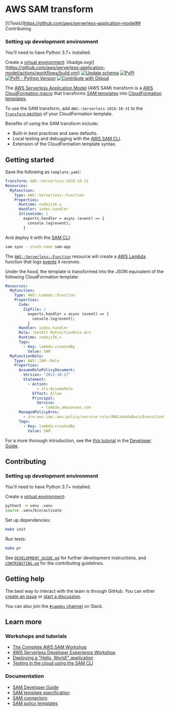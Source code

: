 # AWS SAM transform

[![Tests](https://github.com/aws/serverless-application-model## Contributing

### Setting up development environment

You'll need to have Python 3.7+ installed.

Create a [virtual environment](https://docs.python.org/3/library/venv.html):
l/badge.svg)](https://github.com/aws/serverless-application-model/actions/workflows/build.yml)
[![Update schema](https://github.com/aws/serverless-application-model/actions/workflows/schema.yml/badge.svg)](https://github.com/aws/serverless-application-model/actions/workflows/schema.yml)
[![PyPI](https://img.shields.io/pypi/v/aws-sam-translator?label=PyPI)](https://pypi.org/project/aws-sam-translator/)
[![PyPI - Python Version](https://img.shields.io/pypi/pyversions/aws-sam-translator?label=Python)](https://pypi.org/project/aws-sam-translator/)
[![Contribute with Gitpod](https://img.shields.io/badge/Contribute%20with-Gitpod-908a85?logo=gitpod)](https://gitpod.io/#https://github.com/aws/serverless-application-model.git)

The [AWS Serverless Application Model](https://aws.amazon.com/serverless/sam/) (AWS SAM) transform is a [AWS CloudFormation macro](https://docs.aws.amazon.com/AWSCloudFormation/latest/UserGuide/template-macros.html) that transforms [SAM templates](https://docs.aws.amazon.com/serverless-application-model/latest/developerguide/sam-specification-template-anatomy.html) into [CloudFormation templates](https://docs.aws.amazon.com/AWSCloudFormation/latest/UserGuide/template-anatomy.html).

To use the SAM transform, add `AWS::Serverless-2016-10-31` to the [`Transform` section](https://docs.aws.amazon.com/AWSCloudFormation/latest/UserGuide/transform-section-structure.html) of your CloudFormation template.

Benefits of using the SAM transform include:

- Built-in best practices and sane defaults.
- Local testing and debugging with the [AWS SAM CLI](https://github.com/aws/aws-sam-cli).
- Extension of the CloudFormation template syntax.

## Getting started

Save the following as `template.yaml`:

```yaml
Transform: AWS::Serverless-2016-10-31
Resources:
  MyFunction:
    Type: AWS::Serverless::Function
    Properties:
      Runtime: nodejs16.x
      Handler: index.handler
      InlineCode: |
        exports.handler = async (event) => {
          console.log(event);
        }
```

And deploy it with the [SAM CLI](https://github.com/aws/aws-sam-cli):

```bash
sam sync --stack-name sam-app
```

The [`AWS::Serverless::Function`](https://docs.aws.amazon.com/serverless-application-model/latest/developerguide/sam-resource-function.html) resource will create a [AWS Lambda](https://aws.amazon.com/lambda/) function that logs [events](https://docs.aws.amazon.com/lambda/latest/dg/gettingstarted-concepts.html#gettingstarted-concepts-event) it receives.

Under the hood, the template is transformed into the JSON equivalent of the following CloudFormation template:

```yaml
Resources:
  MyFunction:
    Type: AWS::Lambda::Function
    Properties:
      Code:
        ZipFile: |
          exports.handler = async (event) => {
            console.log(event);
          }
      Handler: index.handler
      Role: !GetAtt MyFunctionRole.Arn
      Runtime: nodejs16.x
      Tags:
        - Key: lambda:createdBy
          Value: SAM
  MyFunctionRole:
    Type: AWS::IAM::Role
    Properties:
      AssumeRolePolicyDocument:
        Version: "2012-10-17"
        Statement:
          - Action:
              - sts:AssumeRole
            Effect: Allow
            Principal:
              Service:
                - lambda.amazonaws.com
      ManagedPolicyArns:
        - arn:aws:iam::aws:policy/service-role/AWSLambdaBasicExecutionRole
      Tags:
        - Key: lambda:createdBy
          Value: SAM
```

For a more thorough introduction, see the [this tutorial](https://docs.aws.amazon.com/serverless-application-model/latest/developerguide/serverless-getting-started-hello-world.html) in the [Developer Guide](https://docs.aws.amazon.com/serverless-application-model/latest/developerguide/what-is-sam.html).

## Contributing

### Setting up development environment

You'll need to have Python 3.7+ installed.

Create a [virtual environment](https://docs.python.org/3/library/venv.html):

```bash
python3 -m venv .venv
source .venv/bin/activate
```

Set up dependencies:

```bash
make init
```

Run tests:

```bash
make pr
 ```
 
See [`DEVELOPMENT_GUIDE.md`](DEVELOPMENT_GUIDE.md) for further development instructions, and [`CONTRIBUTING.md`](CONTRIBUTING.md) for the contributing guidelines.

## Getting help

The best way to interact with the team is through GitHub. You can either [create an issue](https://github.com/aws/serverless-application-model/issues/new/choose) or [start a discussion](https://github.com/aws/serverless-application-model/discussions).

You can also join the [`#samdev` channel](https://join.slack.com/t/awsdevelopers/shared_invite/zt-yryddays-C9fkWrmguDv0h2EEDzCqvw) on Slack.

## Learn more

### Workshops and tutorials

- [The Complete AWS SAM Workshop](https://catalog.workshops.aws/complete-aws-sam)
- [AWS Serverless Developer Experience Workshop](https://catalog.us-east-1.prod.workshops.aws/workshops/9a27e484-7336-4ed0-8f90-f2747e4ac65c/en-US)
- [Deploying a "Hello, World!" application](https://docs.aws.amazon.com/serverless-application-model/latest/developerguide/serverless-getting-started-hello-world.html)
- [Testing in the cloud using the SAM CLI](https://aws.amazon.com/blogs/compute/accelerating-serverless-development-with-aws-sam-accelerate/)

### Documentation

- [SAM Developer Guide](https://docs.aws.amazon.com/serverless-application-model/latest/developerguide/what-is-sam.html)
- [SAM template specification](https://docs.aws.amazon.com/serverless-application-model/latest/developerguide/sam-specification.html)
- [SAM connectors](https://docs.aws.amazon.com/serverless-application-model/latest/developerguide/managing-permissions-connectors.html)
- [SAM policy templates](https://docs.aws.amazon.com/serverless-application-model/latest/developerguide/serverless-policy-templates.html)

